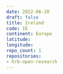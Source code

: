 ```yaml
---
date: 2022-06-20
draft: false
title: Ireland
code: IE
continent: Europe
latitude:
longitude:
repo_count: 1
repositories:
- hrb-open-research
---
```



